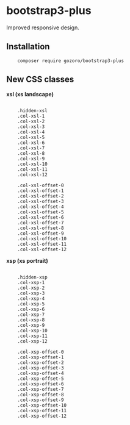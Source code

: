 # bootstrap3-plus
Improved responsive design.


## Installation
```code
	composer require gozoro/bootstrap3-plus
```


## New CSS classes

**xsl (xs landscape)**

```code

	.hidden-xsl
	.col-xsl-1
	.col-xsl-2
	.col-xsl-3
	.col-xsl-4
	.col-xsl-5
	.col-xsl-6
	.col-xsl-7
	.col-xsl-8
	.col-xsl-9
	.col-xsl-10
	.col-xsl-11
	.col-xsl-12

	.col-xsl-offset-0
	.col-xsl-offset-1
	.col-xsl-offset-2
	.col-xsl-offset-3
	.col-xsl-offset-4
	.col-xsl-offset-5
	.col-xsl-offset-6
	.col-xsl-offset-7
	.col-xsl-offset-8
	.col-xsl-offset-9
	.col-xsl-offset-10
	.col-xsl-offset-11
	.col-xsl-offset-12
```

**xsp (xs portrait)**


```code

	.hidden-xsp
	.col-xsp-1
	.col-xsp-2
	.col-xsp-3
	.col-xsp-4
	.col-xsp-5
	.col-xsp-6
	.col-xsp-7
	.col-xsp-8
	.col-xsp-9
	.col-xsp-10
	.col-xsp-11
	.col-xsp-12

	.col-xsp-offset-0
	.col-xsp-offset-1
	.col-xsp-offset-2
	.col-xsp-offset-3
	.col-xsp-offset-4
	.col-xsp-offset-5
	.col-xsp-offset-6
	.col-xsp-offset-7
	.col-xsp-offset-8
	.col-xsp-offset-9
	.col-xsp-offset-10
	.col-xsp-offset-11
	.col-xsp-offset-12
```